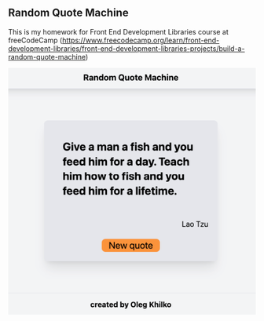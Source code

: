 ## Random Quote Machine

This is my homework for Front End Development Libraries course at freeCodeCamp (https://www.freecodecamp.org/learn/front-end-development-libraries/front-end-development-libraries-projects/build-a-random-quote-machine)

<p align="center"><img src="img.png"></p>
